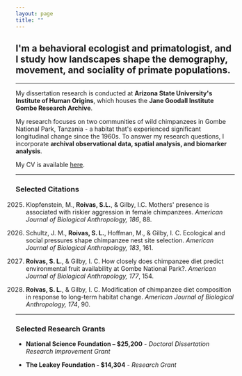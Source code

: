 ```yaml
---
layout: page
title: ""
---
```


## I'm a **behavioral ecologist** and **primatologist**, and I study how **landscapes shape the demography, movement, and sociality of primate populations**.

---
My dissertation research is conducted at **Arizona State University's Institute of Human Origins**, which houses the **Jane Goodall Institute Gombe Research Archive**. 

My  research focuses on two communities of wild chimpanzees in Gombe National Park, Tanzania - a habitat that's experienced significant longitudinal change since the 1960s. To answer my research questions, I incorporate **archival observational data, spatial analysis, and biomarker analysis**.

My CV is available [here](https://docs.google.com/document/d/1h_WqnBvjqwgTYDTpesCvbAA6FpGEaqVP/edit?usp=sharing&ouid=112979041482582723813&rtpof=true&sd=true).

---

### Selected Citations

2025. Klopfenstein, M., **Roivas, S.L.**, & Gilby, I.C. Mothers' presence is associated with riskier aggression in female chimpanzees. *American Journal of Biological Anthropology, 186*, 88.

2024. Schultz, J. M., **Roivas, S. L.**, Hoffman, M., & Gilby, I. C. Ecological and social pressures shape chimpanzee nest site selection. *American Journal of Biological Anthropology, 183*, 161.

2022. **Roivas, S. L.**, & Gilby, I. C. How closely does chimpanzee diet predict environmental fruit availability at Gombe National Park?. *American Journal of Biological Anthropology, 177*, 154.

2021. **Roivas, S. L.**, & Gilby, I. C. Modification of chimpanzee diet composition in response to long-term habitat change. *American Journal of Biological Anthropology, 174*, 90.

---

### Selected Research Grants
 
- **National Science Foundation – $25,200** - _Doctoral Dissertation Research Improvement Grant_

- **The Leakey Foundation - $14,304** - _Research Grant_ 
